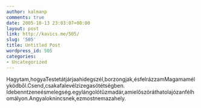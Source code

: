 ```yaml
---
author: kalmanp
comments: true
date: 2005-10-13 23:03:07+00:00
layout: post
link: http://kavics.me/505/
slug: '505'
title: Untitled Post
wordpress_id: 505
categories:
- Uncategorized
---
```


Hagytam,hogyaTestetátjárjaahidegszél,borzongjak,ésfelrázzamMagamamélyködből.Csend,csakafalevélzizegasötétségben.  
Idebenntzeneésmelegség.egylángolótűzmadár,amielőszöráthatolajózanfélhomályon.Angyaloknincsnek,ezmostnemazahely.
